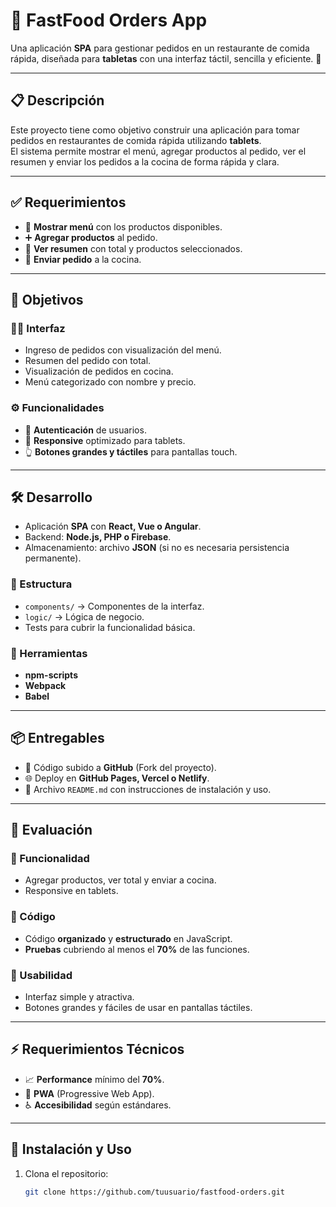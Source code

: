 # 🍔 FastFood Orders App

Una aplicación **SPA** para gestionar pedidos en un restaurante de comida rápida, diseñada para **tabletas** con una interfaz táctil, sencilla y eficiente. 🚀  

---

## 📋 Descripción

Este proyecto tiene como objetivo construir una aplicación para tomar pedidos en restaurantes de comida rápida utilizando **tablets**.  
El sistema permite mostrar el menú, agregar productos al pedido, ver el resumen y enviar los pedidos a la cocina de forma rápida y clara.  

---

## ✅ Requerimientos

- 📖 **Mostrar menú** con los productos disponibles.  
- ➕ **Agregar productos** al pedido.  
- 🧾 **Ver resumen** con total y productos seleccionados.  
- 🍳 **Enviar pedido** a la cocina.  

---

## 🎯 Objetivos

### 👨‍💻 Interfaz
- Ingreso de pedidos con visualización del menú.  
- Resumen del pedido con total.  
- Visualización de pedidos en cocina.  
- Menú categorizado con nombre y precio.  

### ⚙️ Funcionalidades
- 🔐 **Autenticación** de usuarios.  
- 📱 **Responsive** optimizado para tablets.  
- 👆 **Botones grandes y táctiles** para pantallas touch.  

---

## 🛠️ Desarrollo

- Aplicación **SPA** con **React, Vue o Angular**.  
- Backend: **Node.js, PHP o Firebase**.  
- Almacenamiento: archivo **JSON** (si no es necesaria persistencia permanente).  

### 📂 Estructura
- `components/` → Componentes de la interfaz.  
- `logic/` → Lógica de negocio.  
- Tests para cubrir la funcionalidad básica.  

### 🔧 Herramientas
- **npm-scripts**  
- **Webpack**  
- **Babel**  

---

## 📦 Entregables

- 📌 Código subido a **GitHub** (Fork del proyecto).  
- 🌐 Deploy en **GitHub Pages, Vercel o Netlify**.  
- 📝 Archivo `README.md` con instrucciones de instalación y uso.  

---

## 🧪 Evaluación

### 🔹 Funcionalidad
- Agregar productos, ver total y enviar a cocina.  
- Responsive en tablets.  

### 🔹 Código
- Código **organizado** y **estructurado** en JavaScript.  
- **Pruebas** cubriendo al menos el **70%** de las funciones.  

### 🔹 Usabilidad
- Interfaz simple y atractiva.  
- Botones grandes y fáciles de usar en pantallas táctiles.  

---

## ⚡ Requerimientos Técnicos

- 📈 **Performance** mínimo del **70%**.  
- 📲 **PWA** (Progressive Web App).  
- ♿ **Accesibilidad** según estándares.  

---

## 🚀 Instalación y Uso

1. Clona el repositorio:  
   ```bash
   git clone https://github.com/tuusuario/fastfood-orders.git
